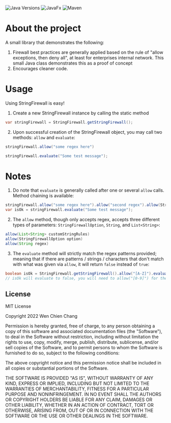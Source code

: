 ![Java Versions][java-version]
![JavaFx][javafx-version]
![Maven][maven-version]

# About the project
A small library that demonstrates the following:
1. Firewall best practices are generally applied based on the rule of "allow exceptions, then deny all", at least for enterprises internal network. This small Java class demonstrates this as a proof of concept
2. Encourages cleaner code.

# Usage

Using StringFirewall is easy! 
1. Create a new StringFirewall instance by calling the static method
```Java
var stringFirewall = StringFirewall.getStringFirewall();
```

2. Upon successful creation of the StringFirewall object, you may call two methods: `allow` and `evaluate`:
```Java
stringFirewall.allow("some regex here")
```
```Java
stringFirewall.evaluate("Some test message");
```

# Notes
1. Do note that `evaluate` is generally called after one or several `allow` calls. Method chaining is available: 
```Java
stringFirewall.allow("some regex here").allow("second regex").allow(StringFirewallOption.ALLOW_HTML_CHARACTERS);
var isOk = stringFirewall.evaluate("Some test message");
```

2. The `allow` method, though only accepts regex, accepts three different types of parameters: `StringFirewallOption`, `String`, and `List<String>`:
```Java
allow(List<String> customStringRules)
allow(StringFirewallOption option)
allow(String regex)
```

3. The `evaluate` method will strictly match the regex patterns provided; meaning that if there are patterns / strings / characters that don't match with what was given via `allow`, it will return `false` instead of `true`:
```Java
boolean isOk = StringFirewall.getStringFirewall().allow("[A-Z]").evaluate("ABC123");
// isOk will evaluate to false, you will need to allow("[0-9]") for the above statement to evaluate to true
```


<!-- LICENSE -->
## License

MIT License

Copyright 2022 Wen Chien Chang

Permission is hereby granted, free of charge, to any person obtaining a copy of this software and associated documentation files (the "Software"), to deal in the Software without restriction, including without limitation the rights to use, copy, modify, merge, publish, distribute, sublicense, and/or sell copies of the Software, and to permit persons to whom the Software is furnished to do so, subject to the following conditions:

The above copyright notice and this permission notice shall be included in all copies or substantial portions of the Software.

THE SOFTWARE IS PROVIDED "AS IS", WITHOUT WARRANTY OF ANY KIND, EXPRESS OR IMPLIED, INCLUDING BUT NOT LIMITED TO THE WARRANTIES OF MERCHANTABILITY, FITNESS FOR A PARTICULAR PURPOSE AND NONINFRINGEMENT. IN NO EVENT SHALL THE AUTHORS OR COPYRIGHT HOLDERS BE LIABLE FOR ANY CLAIM, DAMAGES OR OTHER LIABILITY, WHETHER IN AN ACTION OF CONTRACT, TORT OR OTHERWISE, ARISING FROM, OUT OF OR IN CONNECTION WITH THE SOFTWARE OR THE USE OR OTHER DEALINGS IN THE SOFTWARE.


<!-- MARKDOWN LINKS & IMAGES -->
<!-- https://www.markdownguide.org/basic-syntax/#reference-style-links -->
[javafx-version]: https://img.shields.io/badge/JavaFX-19--ea%2B8-orange
[java-version]: https://img.shields.io/badge/Java-8%2B-red
[maven-version]: https://img.shields.io/badge/maven-v1.0-blue
